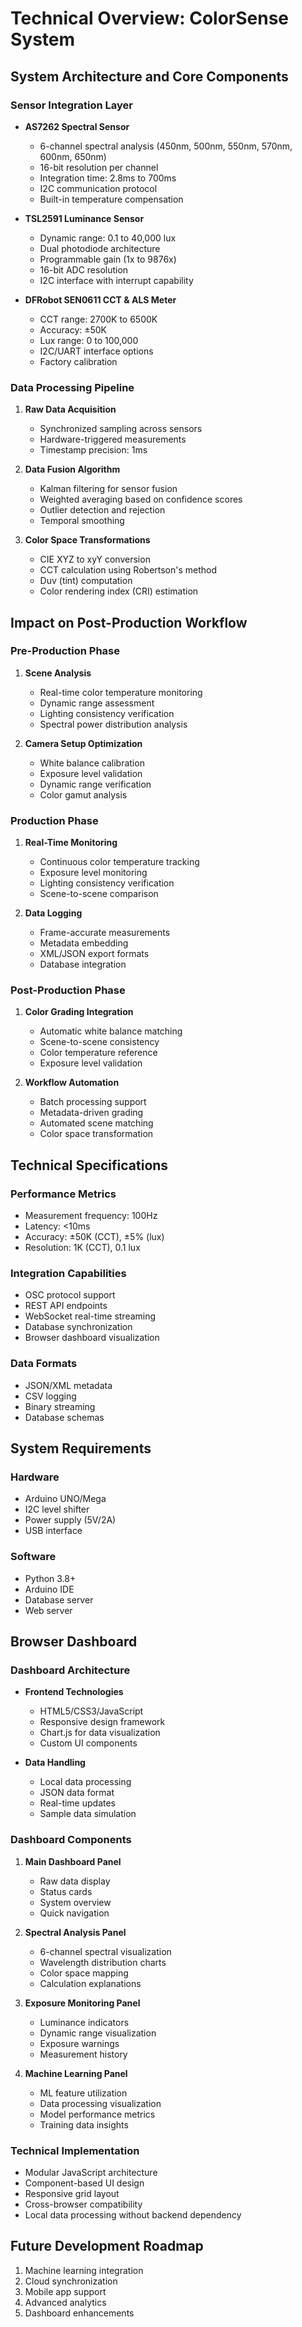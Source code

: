 # Technical Overview: ColorSense System

## System Architecture and Core Components

### Sensor Integration Layer
- **AS7262 Spectral Sensor**
  - 6-channel spectral analysis (450nm, 500nm, 550nm, 570nm, 600nm, 650nm)
  - 16-bit resolution per channel
  - Integration time: 2.8ms to 700ms
  - I2C communication protocol
  - Built-in temperature compensation

- **TSL2591 Luminance Sensor**
  - Dynamic range: 0.1 to 40,000 lux
  - Dual photodiode architecture
  - Programmable gain (1x to 9876x)
  - 16-bit ADC resolution
  - I2C interface with interrupt capability

- **DFRobot SEN0611 CCT & ALS Meter**
  - CCT range: 2700K to 6500K
  - Accuracy: ±50K
  - Lux range: 0 to 100,000
  - I2C/UART interface options
  - Factory calibration

### Data Processing Pipeline
1. **Raw Data Acquisition**
   - Synchronized sampling across sensors
   - Hardware-triggered measurements
   - Timestamp precision: 1ms

2. **Data Fusion Algorithm**
   - Kalman filtering for sensor fusion
   - Weighted averaging based on confidence scores
   - Outlier detection and rejection
   - Temporal smoothing

3. **Color Space Transformations**
   - CIE XYZ to xyY conversion
   - CCT calculation using Robertson's method
   - Duv (tint) computation
   - Color rendering index (CRI) estimation

## Impact on Post-Production Workflow

### Pre-Production Phase
1. **Scene Analysis**
   - Real-time color temperature monitoring
   - Dynamic range assessment
   - Lighting consistency verification
   - Spectral power distribution analysis

2. **Camera Setup Optimization**
   - White balance calibration
   - Exposure level validation
   - Dynamic range verification
   - Color gamut analysis

### Production Phase
1. **Real-Time Monitoring**
   - Continuous color temperature tracking
   - Exposure level monitoring
   - Lighting consistency verification
   - Scene-to-scene comparison

2. **Data Logging**
   - Frame-accurate measurements
   - Metadata embedding
   - XML/JSON export formats
   - Database integration

### Post-Production Phase
1. **Color Grading Integration**
   - Automatic white balance matching
   - Scene-to-scene consistency
   - Color temperature reference
   - Exposure level validation

2. **Workflow Automation**
   - Batch processing support
   - Metadata-driven grading
   - Automated scene matching
   - Color space transformation

## Technical Specifications

### Performance Metrics
- Measurement frequency: 100Hz
- Latency: <10ms
- Accuracy: ±50K (CCT), ±5% (lux)
- Resolution: 1K (CCT), 0.1 lux

### Integration Capabilities
- OSC protocol support
- REST API endpoints
- WebSocket real-time streaming
- Database synchronization
- Browser dashboard visualization

### Data Formats
- JSON/XML metadata
- CSV logging
- Binary streaming
- Database schemas

## System Requirements

### Hardware
- Arduino UNO/Mega
- I2C level shifter
- Power supply (5V/2A)
- USB interface

### Software
- Python 3.8+
- Arduino IDE
- Database server
- Web server

## Browser Dashboard

### Dashboard Architecture
- **Frontend Technologies**
  - HTML5/CSS3/JavaScript
  - Responsive design framework
  - Chart.js for data visualization
  - Custom UI components

- **Data Handling**
  - Local data processing
  - JSON data format
  - Real-time updates
  - Sample data simulation

### Dashboard Components
1. **Main Dashboard Panel**
   - Raw data display
   - Status cards
   - System overview
   - Quick navigation

2. **Spectral Analysis Panel**
   - 6-channel spectral visualization
   - Wavelength distribution charts
   - Color space mapping
   - Calculation explanations

3. **Exposure Monitoring Panel**
   - Luminance indicators
   - Dynamic range visualization
   - Exposure warnings
   - Measurement history

4. **Machine Learning Panel**
   - ML feature utilization
   - Data processing visualization
   - Model performance metrics
   - Training data insights

### Technical Implementation
- Modular JavaScript architecture
- Component-based UI design
- Responsive grid layout
- Cross-browser compatibility
- Local data processing without backend dependency

## Future Development Roadmap
1. Machine learning integration
2. Cloud synchronization
3. Mobile app support
4. Advanced analytics
5. Dashboard enhancements